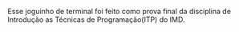 Esse joguinho de terminal foi feito como prova final da disciplina de Introdução as Técnicas de Programação(ITP) do IMD.
